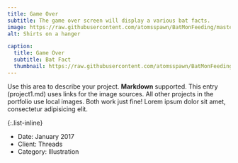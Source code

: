 ```yaml
---
title: Game Over 
subtitle: The game over screen will display a various bat facts.
image: https://raw.githubusercontent.com/atomsspawn/BatMonFeeding/master/assets/img/GameOverSS.png
alt: Shirts on a hanger

caption:
  title: Game Over 
  subtitle: Bat Fact
  thumbnail: https://raw.githubusercontent.com/atomsspawn/BatMonFeeding/master/assets/img/GameOverSS.png
---
```

Use this area to describe your project. **Markdown** supported. This entry (project1.md) uses links for the image sources. All other projects in the portfolio use local images. Both work just fine! Lorem ipsum dolor sit amet, consectetur adipisicing elit. 

{:.list-inline}
- Date: January 2017
- Client: Threads
- Category: Illustration

